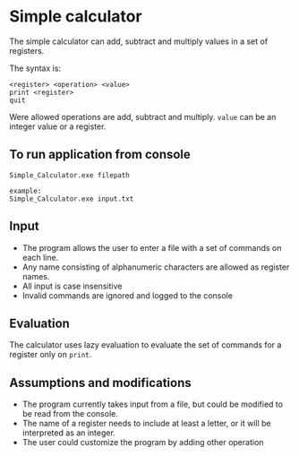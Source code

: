 # Simple calculator

The simple calculator can add, subtract and multiply values in a set of registers.

The syntax is:
```
<register> <operation> <value>
print <register>
quit
```

Were allowed operations are add, subtract and multiply.
`value` can be an integer value or a register.

## To run application from console
```
Simple_Calculator.exe filepath

example:
Simple_Calculator.exe input.txt
```

## Input
- The program allows the user to enter a file with a set of commands on each line.
- Any name consisting of alphanumeric characters are allowed as register names.
- All input is case insensitive
- Invalid commands are ignored and logged to the console

## Evaluation
The calculator uses lazy evaluation to evaluate the set of commands for a register only on `print`.

## Assumptions and modifications
- The program currently takes input from a file, but could be modified to be read from the console.
- The name of a register needs to include at least a letter, or it will be interpreted as an integer.
- The user could customize the program by adding other operation
